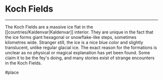 # Koch Fields
---

The Koch Fields are a massive ice flat in the [[countries/Kaldenvar|Kaldenvar]] interior. They are unique in the fact that the ice forms giant hexagonal or snowflake-like steps, sometimes kilometres wide. Stranger still, the ice is a nice blue color and slightly translucent, unlike regular glacial ice. The exact reason for the formations is unclear as no physical or magical explanation has yet been found. Some claim it to be the fey's doing, and many stories exist of strange encounters in the Koch Fields.

#place
